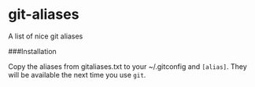 # git-aliases
A list of nice git aliases


###Installation

Copy the aliases from gitaliases.txt to your ~/.gitconfig and `[alias]`. They will be available the next time you use `git`.


